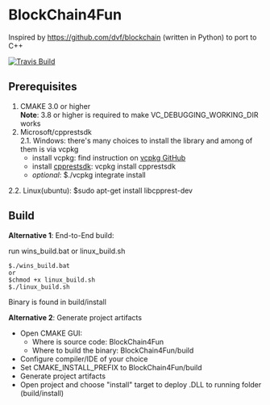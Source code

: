 # BlockChain4Fun
Inspired by https://github.com/dvf/blockchain (written in Python) to port to C++

[![Travis Build](https://travis-ci.org/chuongvhn/BlockChain4Fun.svg?branch=master)](https://travis-ci.org/chuongvhn/BlockChain4Fun)

## Prerequisites 

1. CMAKE 3.0 or higher  
**Note**: 3.8 or higher is required to make VC\_DEBUGGING\_WORKING_DIR works
2. Microsoft/cpprestsdk  
2.1. Windows: there's many choices to install the library and among of them is via vcpkg
   * install vcpkg: find instruction on [vcpkg GitHub](https://github.com/Microsoft/vcpkg)
   * install [cpprestsdk](https://github.com/Microsoft/cpprestsdk): vcpkg install cpprestsdk
   * _optional_: $./vcpkg integrate install  

2.2. Linux(ubuntu):  $sudo apt-get install libcpprest-dev 



## Build 

**Alternative 1**: End-to-End build:
 
 run wins_build.bat or linux_build.sh

```  
$./wins_build.bat  
or
$chmod +x linux_build.sh  
$./linux_build.sh
```   

 Binary is found in build/install
 
**Alternative 2**: Generate project artifacts

- Open CMAKE GUI:
	+ Where is source code: BlockChain4Fun
	+ Where to build the binary: BlockChain4Fun/build
- Configure compiler/IDE of your choice
- Set CMAKE_INSTALL_PREFIX to BlockChain4Fun/build
- Generate project artifacts
- Open project and choose "install" target to deploy .DLL to running folder (build/install)
 

